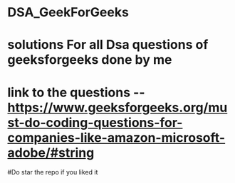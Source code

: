 # DSA_GeekForGeeks
# solutions For all Dsa questions of geeksforgeeks done by me
# link to the questions -- https://www.geeksforgeeks.org/must-do-coding-questions-for-companies-like-amazon-microsoft-adobe/#string

#Do star the repo if you liked it
